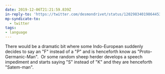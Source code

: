 ```yaml
---
date: 2019-12-06T21:21:59.839Z
in-reply-to: 'https://twitter.com/desmondrivet/status/1202983401986445314'
mp-syndicate-to:
  - twitter
tags:
- language
---
```


There would be a dramatic bit where some Indo-European suddenly decides to say an "F" instead of a "P" and is henceforth know as "Proto-Germanic-Man". &nbsp;Or some random sheep herder develops a speech impediment and starts saying "S" instead of "K" and they are henceforth "Satem-man".
